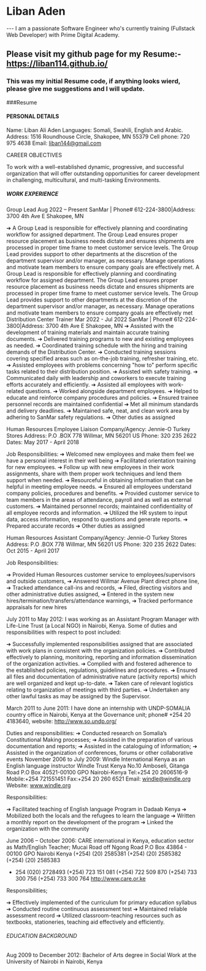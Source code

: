 # Liban Aden
--- I am a passionate Software Engineer who's currently training (Fullstack Web Developer) with Prime Digital Academy.
## Please visit my github page for my Resume:- https://liban114.github.io/
### This was my initial Resume code, if anything looks wierd, please give me suggestions and I will update.

###Resume

#### PERSONAL DETAILS
 

Name: Liban Ali Aden
Languages: Somali, Swahili, English and Arabic.
Address: 1516 Roundhouse Circle, Shakopee, MN 55379
Cell phone: 720 975 4638
Email: liban144@gmail.com  

CAREER OBJECTIVES
	
To work with a well-established dynamic, progressive, and successful organization that will offer outstanding opportunities for career development in challenging, multicultural, and multi-tasking Environments. 

##### WORK EXPERIENCE 



Group Lead
Aug 2022 – Present
SanMar | Phone# 612-224-3800|Address: 3700 4th Ave E Shakopee, MN

➔	A Group Lead is responsible for effectively planning and coordinating workflow for assigned department. The Group Lead ensures proper resource placement as business needs dictate and ensures shipments are processed in proper time frame to meet customer service levels. The Group Lead provides support to other departments at the discretion of the department supervisor and/or manager, as necessary. Manage operations and motivate team members to ensure company goals are effectively met. A Group Lead is responsible for effectively planning and coordinating workflow for assigned department. The Group Lead ensures proper resource placement as business needs dictate and ensures shipments are processed in proper time frame to meet customer service levels. The Group Lead provides support to other departments at the discretion of the department supervisor and/or manager, as necessary. Manage operations and motivate team members to ensure company goals are effectively met
Distribution Center Trainer
Mar 2022 - Jul 2022 
SanMar | Phone# 612-224-3800|Address: 3700 4th Ave E Shakopee, MN
➔	Assisted with the development of training materials and maintain accurate training documents.
➔	 Delivered training programs to new and existing employees as needed.
➔	Coordinated training schedule with the hiring and training demands of the Distribution Center.
➔	 Conducted training sessions covering specified areas such as on-the-job training, refresher training, etc.
➔	Assisted employees with problems concerning "how to" perform specific tasks related to their distribution position.
➔	Assisted with safety training.
➔	Communicated daily with leadership and coworkers to execute training efforts accurately and efficiently.
➔	Assisted all employees with work-related questions.
➔	Worked alongside department employees. 
➔	Helped to educate and reinforce company procedures and policies.
➔	Ensured trainee personnel records are maintained confidential 
➔	Met all minimum standards and delivery deadlines.
➔	Maintained safe, neat, and clean work area by adhering to SanMar safety regulations.
➔	Other duties as assigned

Human Resources Employee Liaison 
Company/Agency: Jennie-O Turkey Stores
Address: P.O .BOX 778 Willmar, MN 56201 US
Phone: 320 235 2622
Dates: May 2017 - April 2018

Job Responsibilities:
➔	Welcomed new employees and make them feel we have a personal interest in their well being
➔	 Facilitated orientation training for new employees.
➔	Follow up with new employees in their work assignments, share with them proper work techniques and lend them support when needed.
➔	Resourceful in obtaining information that can be helpful in meeting employee needs.
➔	Ensured all employees understand company policies, procedures and benefits.
➔	Provided customer service to team members in the areas of attendance, payroll and as well as external customers.
➔	Maintained personnel records; maintained confidentiality of all employee records and information.
➔	Utilized the HR system to input data, access information, respond to questions and generate reports.
➔	Prepared accurate records
➔	Other duties as assigned

Human Resources Assistant 
Company/Agency: Jennie-O Turkey Stores
Address: P.O .BOX 778 Willmar, MN 56201 US
Phone: 320 235 2622
Dates: Oct 2015 - April 2017

Job Responsibilities:

➔	Provided Human Resources customer service to employees/supervisors and outside customers,
➔	Answered Willmar Avenue Plant direct phone line,
➔	Tracked attendance call-ins and records,
➔	Filed, directing visitors and other administrative duties assigned,
➔	Entered in the system new hires/termination/transfers/attendance warnings,
➔	Tracked performance appraisals for new hires

July 2011 to May 2012: I was working as an Assistant Program Manager with Life-Line Trust (a Local NGO) in Nairobi, Kenya. Some of duties and responsibilities with respect to post included:

➔	Successfully implemented responsibilities assigned that are associated with work plans in consistent with the organization policies.
➔	Contributed effectively to planning, monitoring, reporting and information dissemination of the organization activities.
➔	Complied with and fostered adherence to the established policies, regulations, guidelines and procedures.
➔	Ensured all files and documentation of administrative nature (activity reports) which are well organized and kept up-to-date.
➔	Taken care of relevant logistics relating to organization of meetings with third parties.
➔	Undertaken any other lawful tasks as may be assigned by the Supervisor.

March 2011 to June 2011: I have done an internship with UNDP-SOMALIA country office in Nairobi, Kenya at the Governance unit; phone# +254 20 4183640, website: http://www.so.undp.org/

Duties and responsibilities:
➔	Conducted research on Somalia’s Constitutional Making processes; 
➔	Assisted in the preparation of various documentation and reports; 
➔	Assisted in the cataloguing of information; 
➔	Assisted in the organization of conferences, forums or other collaborative events
November 2006 to July 2009: Windle International Kenya as an English language instructor
Windle Trust Kenya
No.10 Amboseli, Gitanga Road
P.O Box 40521-00100 GPO
Nairobi-Kenya
Tel:+254 20 2606516-9
Mobile:+254 721551451
Fax:+254 20 260 6521
Email: windle@windle.org
Website: www.windle.org

Responsibilities:

➔	Facilitated teaching of English language Program in  Dadaab Kenya 
➔	Mobilized both the locals and the refugees to learn the language
➔	Written a monthly report on the development of the program
➔	Linked the organization with the community

June 2006 – October 2006: CARE international in Kenya, education sector as Math/English Teacher; 
Mucai Road off Ngong Road
P.O Box 43864 - 00100 GPO
Nairobi Kenya
 (+254) (20) 2585381 (+254) (20) 2585382 (+254) (20) 2585383
 + 254 (020) 2728493
 (+254) 723 151 081 (+254) 722 509 870 (+254) 733 300 756 (+254) 733 300 764
http://www.care.or.ke

Responsibilities;

➔	Effectively implemented of the curriculum for primary education syllabus
➔	Conducted routine continuous assessment test
➔	Maintained reliable assessment record
➔	Utilized classroom-teaching resources such as textbooks, stationeries, teaching aid effectively and efficiently.

###### EDUCATION BACKGROUND 

Aug 2009 to December 2012:  Bachelor of Arts degree in Social Work at the University of Nairobi in Nairobi, Kenya 
  
